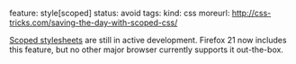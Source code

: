 feature: style[scoped]
status: avoid
tags: 
kind: css
moreurl: http://css-tricks.com/saving-the-day-with-scoped-css/

[Scoped stylesheets](http://css-tricks.com/saving-the-day-with-scoped-css/) are still in active development. Firefox 21 now includes this feature, but no other major browser currently supports it out-the-box.
